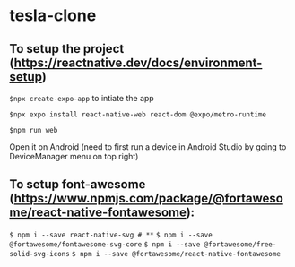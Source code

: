 # tesla-clone

## To setup the project (https://reactnative.dev/docs/environment-setup)
`$npx create-expo-app` to intiate the app

`$npx expo install react-native-web react-dom @expo/metro-runtime`

`$npm run web`

Open it on Android (need to first run a device in Android Studio by going to DeviceManager menu on top right)

## To setup font-awesome (https://www.npmjs.com/package/@fortawesome/react-native-fontawesome):

`$ npm i --save react-native-svg # **`
`$ npm i --save @fortawesome/fontawesome-svg-core`
`$ npm i --save @fortawesome/free-solid-svg-icons`
`$ npm i --save @fortawesome/react-native-fontawesome`